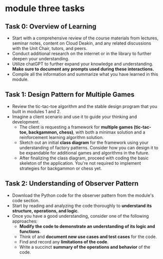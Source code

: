 # module three tasks

## Task 0: Overview of Learning
- Start with a comprehensive review of the course materials from lectures, seminar notes, content on Cloud Deakin, and any related discussions with the Unit Chair, tutors, and peers.
- Conduct additional research on the internet or in the library to further deepen your understanding.
- Utilize chatGPT to further expand your knowledge and understanding. **Make sure to document any prompts used during these interactions.**
- Compile all the information and summarize what you have learned in this module.

## Task 1: Design Pattern for Multiple Games
- Review the tic-tac-toe algorithm and the stable design program that you built in modules 1 and 2.
- Imagine a client scenario and use it to guide your thinking and development. 
    - The client is requesting a framework for **multiple games (tic-tac-toe, backgammon, chess)**, with both a minimax solution and a reinforcement learning algorithm solution.
    - Sketch out an initial **class diagram** for the framework using your understanding of factory patterns. Consider how you can design it to be expandable for additional games and algorithms in the future.
    - After finalizing the class diagram, proceed with coding the basic skeleton of the application. You're not required to implement strategies for backgammon or chess yet.

## Task 2: Understanding of Observer Pattern
- Download the Python code for the observer pattern from the module's code section.
- Start by reading and analyzing the code thoroughly to **understand its structure, operations, and logic**.
- Once you have a good understanding, consider one of the following approaches:
    - **Modify the code to demonstrate an understanding of its logic and functions**.
    - Think of and **document new use cases and test cases** for the code.
    - Find and record any **limitations of the code**.
    - Write a succinct **summary of the operations and behavior** of the code.